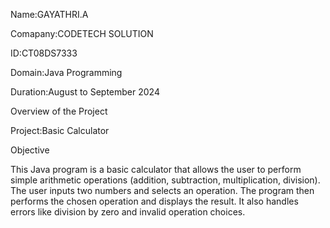 Name:GAYATHRI.A

Comapany:CODETECH SOLUTION

ID:CT08DS7333

Domain:Java Programming

Duration:August to September 2024

Overview of the Project

Project:Basic Calculator

Objective

This Java program is a basic calculator that allows the user to perform simple arithmetic operations (addition, subtraction, multiplication, division). The user inputs two numbers and selects an operation. The program then performs the chosen operation and displays the result. It also handles errors like division by zero and invalid operation choices.
